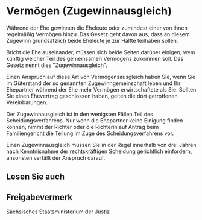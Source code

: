 # Vermögen (Zugewinnausgleich)

Während der Ehe gewinnen die Eheleute oder zumindest einer von ihnen regelmäßig Vermögen hinzu. Das Gesetz geht davon aus, dass an diesem Zugewinn grundsätzlich beide Eheleute je zur Hälfte teilhaben sollen.

Bricht die Ehe auseinander, müssen sich beide Seiten darüber einigen, wem künftig welcher Teil des gemeinsamen Vermögens zukommen soll. Das Gesetz nennt dies "Zugewinnausgleich".

Einen Anspruch auf diese Art von Vermögensausgleich haben Sie, wenn Sie im Güterstand der so genannten Zugewinngemeinschaft leben und Ihr Ehepartner während der Ehe mehr Vermögen erwirtschaftete als Sie. Sollten Sie einen Ehevertrag geschlossen haben, gelten die dort getroffenen Vereinbarungen.

Der Zugewinnausgleich ist in den wenigsten Fällen Teil des Scheidungsverfahrens. Nur wenn die Ehepartner keine Einigung finden können, nimmt der Richter oder die Richterin auf Antrag beim Familiengericht die Teilung im Zuge des Scheidungsverfahrens vor.

Einen Zugewinnausgleich müssen Sie in der Regel innerhalb von drei Jahren nach Kenntnisnahme der rechtskräftigen Scheidung gerichtlich einfordern, ansonsten verfällt der Anspruch darauf.

## Lesen Sie auch

## Freigabevermerk

Sächsisches Staatsministerium der Justiz
